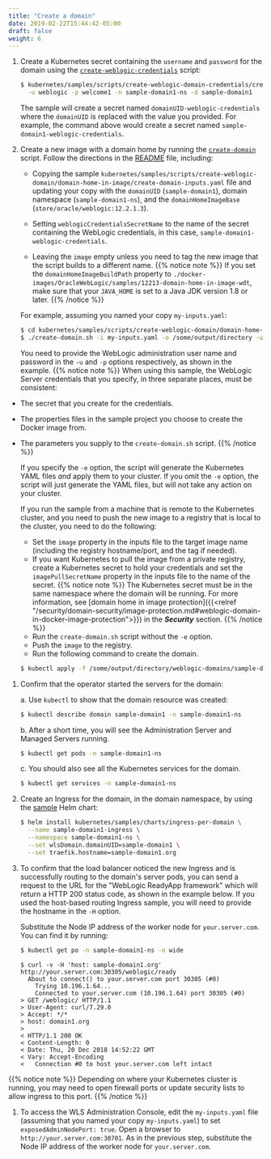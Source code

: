 ```yaml
---
title: "Create a domain"
date: 2019-02-22T15:44:42-05:00
draft: false
weight: 6
---
```



1. Create a Kubernetes secret containing the `username` and `password` for the domain using the [`create-weblogic-credentials`](../kubernetes/samples/scripts/create-weblogic-domain-credentials/create-weblogic-credentials.sh) script:

    ```bash
    $ kubernetes/samples/scripts/create-weblogic-domain-credentials/create-weblogic-credentials.sh \
      -u weblogic -p welcome1 -n sample-domain1-ns -d sample-domain1
    ```

    The sample will create a secret named `domainUID-weblogic-credentials` where the `domainUID` is replaced
    with the value you provided.  For example, the command above would create a secret named
    `sample-domain1-weblogic-credentials`.

1.	Create a new image with a domain home by running the [`create-domain`](../kubernetes/samples/scripts/create-weblogic-domain/domain-home-in-image/create-domain.sh) script.
Follow the directions in the [README](../kubernetes/samples/scripts/create-weblogic-domain/domain-home-in-image/README.md) file,
including:

    * Copying the sample `kubernetes/samples/scripts/create-weblogic-domain/domain-home-in-image/create-domain-inputs.yaml` file and updating your copy with the `domainUID` (`sample-domain1`),
domain namespace (`sample-domain1-ns`), and the `domainHomeImageBase` (`store/oracle/weblogic:12.2.1.3`).

    * Setting `weblogicCredentialsSecretName` to the name of the secret containing the WebLogic credentials, in this case, `sample-domain1-weblogic-credentials`.

    * Leaving the `image` empty unless you need to tag the new image that the script builds to a different name.
{{% notice note %}}
If you set the `domainHomeImageBuildPath` property to `./docker-images/OracleWebLogic/samples/12213-domain-home-in-image-wdt`, make sure that your `JAVA_HOME` is set to a Java JDK version 1.8 or later.
{{% /notice %}}

    For example, assuming you named your copy `my-inputs.yaml`:

    ```bash
    $ cd kubernetes/samples/scripts/create-weblogic-domain/domain-home-in-image
    $ ./create-domain.sh -i my-inputs.yaml -o /some/output/directory -u weblogic -p welcome1 -e
    ```

    You need to provide the WebLogic administration user name and password in the `-u` and `-p` options
    respectively, as shown in the example.
{{% notice note %}}
When using this sample, the WebLogic Server credentials that you specify, in three separate places, must be consistent:

- The secret that you create for the credentials.
- The properties files in the sample project you choose to create the Docker image from.
- The parameters you supply to the `create-domain.sh` script.
{{% /notice %}}


    If you specify the `-e` option, the script will generate the
    Kubernetes YAML files *and* apply them to your cluster.  If you omit the `-e` option, the
    script will just generate the YAML files, but will not take any action on your cluster.

    If you run the sample from a machine that is remote to the Kubernetes cluster, and you need to push the new image to a registry that is local to the cluster, you need to do the following:

    * Set the `image` property in the inputs file to the target image name (including the registry hostname/port, and the tag if needed).
    * If you want Kubernetes to pull the image from a private registry, create a Kubernetes secret to hold your credentials and set the `imagePullSecretName` property in the inputs file to the name of the secret.
{{% notice note %}}
The Kubernetes secret must be in the same namespace where the domain will be running.
For more information, see [domain home in image protection]({{<relref "/security/domain-security/image-protection.md#weblogic-domain-in-docker-image-protection">}})
in the ***Security*** section.
{{% /notice %}}
    * Run the `create-domain.sh` script without the `-e` option.
    * Push the `image` to the registry.
    * Run the following command to create the domain.

    ```bash
    $ kubectl apply -f /some/output/directory/weblogic-domains/sample-domain1/domain.yaml
    ```

1.	Confirm that the operator started the servers for the domain:

    a. Use `kubectl` to show that the domain resource was created:

    ```bash
    $ kubectl describe domain sample-domain1 -n sample-domain1-ns
    ```

    b. After a short time, you will see the Administration Server and Managed Servers running.

    ```bash
    $ kubectl get pods -n sample-domain1-ns
    ```

    c. You should also see all the Kubernetes services for the domain.

    ```bash
    $ kubectl get services -n sample-domain1-ns
    ```

1.	Create an Ingress for the domain, in the domain namespace, by using the [sample](../kubernetes/samples/charts/ingress-per-domain/README.md) Helm chart:

    ```bash
    $ helm install kubernetes/samples/charts/ingress-per-domain \
      --name sample-domain1-ingress \
      --namespace sample-domain1-ns \
      --set wlsDomain.domainUID=sample-domain1 \
      --set traefik.hostname=sample-domain1.org
    ```

1.	To confirm that the load balancer noticed the new Ingress and is successfully routing to the domain's server pods,
    you can send a request to the URL for the "WebLogic ReadyApp framework" which will return a HTTP 200 status code, as
    shown in the example below.  If you used the host-based routing Ingress sample, you will need to
    provide the hostname in the `-H` option.

    Substitute the Node IP address of the worker node for `your.server.com`. You can find it by running:

    ```bash
    $ kubectl get po -n sample-domain1-ns -o wide
    ```
    ```
    $ curl -v -H 'host: sample-domain1.org' http://your.server.com:30305/weblogic/ready
      About to connect() to your.server.com port 30305 (#0)
        Trying 10.196.1.64...
        Connected to your.server.com (10.196.1.64) port 30305 (#0)
    > GET /weblogic/ HTTP/1.1
    > User-Agent: curl/7.29.0
    > Accept: */*
    > host: domain1.org
    >
    < HTTP/1.1 200 OK
    < Content-Length: 0
    < Date: Thu, 20 Dec 2018 14:52:22 GMT
    < Vary: Accept-Encoding
    <   Connection #0 to host your.server.com left intact
    ```
{{% notice note %}}
Depending on where your Kubernetes cluster is running, you may need to open firewall ports or update security lists to allow ingress to this port.
{{% /notice %}}


1.	To access the WLS Administration Console, edit the `my-inputs.yaml` file (assuming that you named your copy `my-inputs.yaml`) to set `exposedAdminNodePort: true`. Open a browser to `http://your.server.com:30701`. As in the previous step, substitute the Node IP address of the worker node for `your.server.com`.
